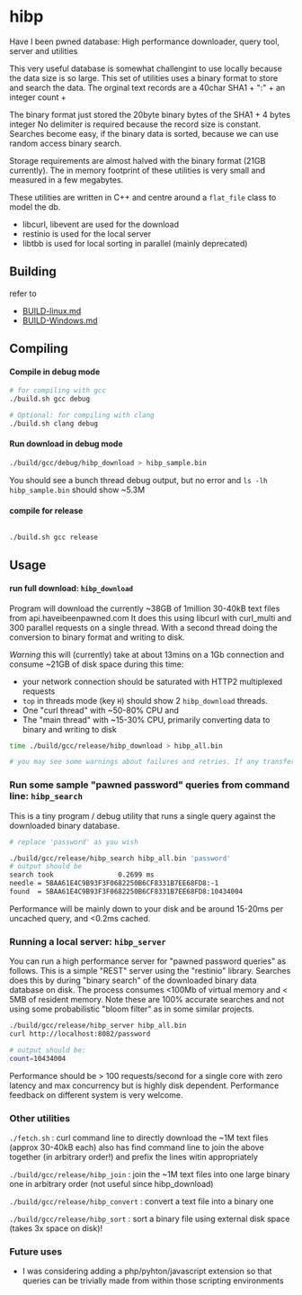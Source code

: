 # hibp
Have I been pwned database: High performance downloader, query tool, server and utilities

This very useful database is somewhat challengint to use locally because the data size is so large. 
This set of utilities uses a binary format to store and search the data. The orginal text records are a 
40char SHA1 + ":" + an integer count + <CR><LF>

The binary format just stored the 20byte binary bytes of the SHA1 + 4 bytes integer
No delimiter is required because the record size is constant. Searches become easy, if the binary data is sorted, 
because we can use random access binary search.

Storage requirements are almost halved with the binary format (21GB currently). The in memory footprint of these 
utilities is very small and measured in a few megabytes.

These utilities are written in C++ and centre around a `flat_file` class to model the db. 
- libcurl, libevent are used for the download
- restinio is used for the local server
- libtbb is used for local sorting in parallel (mainly deprecated)

## Building

refer to 

- [BUILD-linux.md](BUILD-linux.md)
- [BUILD-Windows.md](BUILD-Windows.md)

## Compiling

#### Compile in debug mode
```bash
# for compiling with gcc
./build.sh gcc debug

# Optional: for compiling with clang
./build.sh clang debug

```

#### Run download in debug mode 
```bash
./build/gcc/debug/hibp_download > hibp_sample.bin
```
You should see a bunch thread debug output, but no error and  `ls -lh hibp_sample.bin` should show ~5.3M

#### compile for release
```bash

./build.sh gcc release
```

## Usage

#### run full download: `hibp_download`
Program will download the currently ~38GB of 1million 30-40kB text files from api.haveibeenpawned.com 
It does this using libcurl with curl_multi and 300 parallel requests on a single thread.
With a second thread doing the conversion to binary format and writing to disk.

*Warning* this will (currently) take at about 13mins on a 1Gb connection and consume ~21GB of disk space
during this time:
- your network connection should be saturated with HTTP2 multiplexed requests
- `top` in threads mode (key `H`) should show 2 `hibp_download` threads.
- One "curl thread" with ~50-80% CPU and
- The "main thread" with ~15-30% CPU, primarily converting data to binary and writing to disk

```bash
time ./build/gcc/release/hibp_download > hibp_all.bin

# you may see some warnings about failures and retries. If any transfers fails after 10 retries, programme will abort.
```

### Run some sample "pawned password" queries from command line: `hibp_search`

This is a tiny program / debug utility that runs a single query against the downloaded binary database.

```bash
# replace 'password' as you wish

./build/gcc/release/hibp_search hibp_all.bin 'password'
# output should be 
search took                0.2699 ms
needle = 5BAA61E4C9B93F3F0682250B6CF8331B7EE68FD8:-1
found  = 5BAA61E4C9B93F3F0682250B6CF8331B7EE68FD8:10434004
```
Performance will be mainly down to your disk and be around 15-20ms per uncached query, and <0.2ms cached.

### Running a local server: `hibp_server`

You can run a high performance server for "pawned password queries" as follows. 
This is a simple "REST" server using the "restinio" library.
Searches does this by during "binary search" of the downloaded binary data database on disk. 
The process consumes <100Mb of virtual memory and < 5MB of resident memory. 
Note these are 100% accurate searches and not using some probabilistic "bloom filter" as in some similar projects.

```bash
./build/gcc/release/hibp_server hibp_all.bin
curl http://localhost:8082/password

# output should be:
count=10434004
```
Performance should be > 100 requests/second for a single core with zero latency and max concurrency but is highly disk dependent. 
Performance feedback on different system is very welcome. 

### Other utilities

`./fetch.sh` : curl command line to directly download the ~1M text files (approx 30-40kB each)
               also has find command line to join the above together (in arbitrary order!) and prefix the lines witin appropriately

`./build/gcc/release/hibp_join`    : join the ~1M text files into one large binary one in arbitrary order (not useful since hibp_download)

`./build/gcc/release/hibp_convert` : convert a text file into a binary one

`./build/gcc/release/hibp_sort`    : sort a binary file using external disk space (takes 3x space on disk)!

### Future uses

- I was considering adding a php/pyhton/javascript extension so that queries can be trivially made from within those scripting environments
